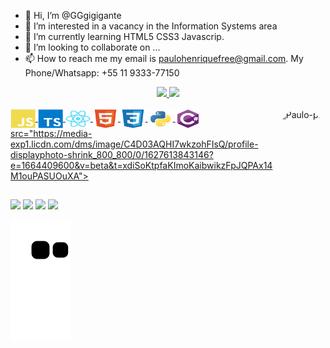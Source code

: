- 👋 Hi, I’m @GGgigigante
- 👀 I’m interested in  a vacancy in the Information Systems area
- 🌱 I’m currently learning HTML5 CSS3 Javascrip.
- 💞️ I’m looking to collaborate on ...
- 📫 How to reach me my email is paulohenriquefree@gmail.com. My Phone/Whatsapp: +55 11 9333-77150

<div align="center">
  <a href="https://github.com/pauloVarelo">
  <img height="180em" src="https://github-readme-stats.vercel.app/api?username=pauloVarelo&show_icons=true&theme=dracula&include_all_commits=true&count_private=true"/>
  <img height="180em" src="https://github-readme-stats.vercel.app/api/top-langs/?username=pauloVarelo&layout=compact&langs_count=7&theme=dracula"/>
</div>

<div style="display: inline_block"><br>
  <img align="center" alt="Paulo-Js" height="30" width="40" src="https://raw.githubusercontent.com/devicons/devicon/master/icons/javascript/javascript-plain.svg">
  <img align="center" alt="Paulo-Ts" height="30" width="40" src="https://raw.githubusercontent.com/devicons/devicon/master/icons/typescript/typescript-plain.svg">
  <img align="center" alt="Paulo-React" height="30" width="40" src="https://raw.githubusercontent.com/devicons/devicon/master/icons/react/react-original.svg">
  <img align="center" alt="Paulo-HTML" height="30" width="40" src="https://raw.githubusercontent.com/devicons/devicon/master/icons/html5/html5-original.svg">
  <img align="center" alt="Paulo-CSS" height="30" width="40" src="https://raw.githubusercontent.com/devicons/devicon/master/icons/css3/css3-original.svg">
  <img align="center" alt="Paulo-Python" height="30" width="40" src="https://raw.githubusercontent.com/devicons/devicon/master/icons/python/python-original.svg">
  <img align="center" alt="Paulo-Csharp" height="30" width="40" src="https://raw.githubusercontent.com/devicons/devicon/master/icons/csharp/csharp-original.svg">
  <img align="right" alt="Paulo-pic" height="150" style="border-radius:50px;" 
       <div>
 src="https://media-exp1.licdn.com/dms/image/C4D03AQHI7wkzohFIsQ/profile-displayphoto-shrink_800_800/0/1627613843146?e=1664409600&v=beta&t=xdiSoKtpfaKImoKaibwikzFpJQPAx14M1ouPASUOuXA">
  </div>
 
   ##
 
  <div> 
  <a href="https://instagram.com/paulocolodedeus" target="_blank"><img src="https://img.shields.io/badge/-Instagram-%23E4405F?style=for-the-badge&logo=instagram&logoColor=white" target="_blank"></a>
 <a href="https://discord.gg/wagxzStdcR" target="_blank"><img src="https://img.shields.io/badge/Discord-7289DA?style=for-the-badge&logo=discord&logoColor=white" target="_blank"></a> 
  <a href = "mailto:paulohenriquefree@gmail.com"><img src="https://img.shields.io/badge/-Gmail-%23333?style=for-the-badge&logo=gmail&logoColor=white" target="_blank"></a>
  <a href="https://www.linkedin.com/in/paulo-henrique-de-maria-45875016a" target="_blank"><img src="https://img.shields.io/badge/-LinkedIn-%230077B5?style=for-the-badge&logo=linkedin&logoColor=white" target="_blank"></a> 
 
  ![Snake animation](https://github.com/rafaballerini/rafaballerini/blob/output/github-contribution-grid-snake.svg)
 
</div>
<!---
GGgigigante/GGgigigante is a ✨ special ✨ repository because its `README.md` (this file) appears on your GitHub profile.
You can click the Preview link to take a look at your changes.
--->
